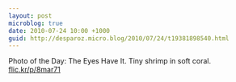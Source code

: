 ```yaml
---
layout: post
microblog: true
date: 2010-07-24 10:00 +1000
guid: http://desparoz.micro.blog/2010/07/24/t19381898540.html
---
```

Photo of the Day: The Eyes Have It. Tiny shrimp in soft coral. [flic.kr/p/8mar71](http://flic.kr/p/8mar71)
